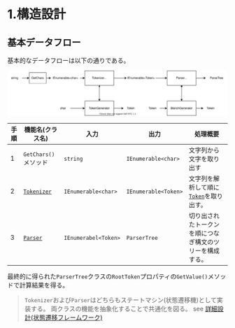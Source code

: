 # 1.構造設計

## 基本データフロー

基本的なデータフローは以下の通りである。

![基本データフロー](./img/BasicDataFlow.drawio.svg)

| 手順 | 機能名(クラス名)                  | 入力                 | 出力                 | 処理概要                                                  |
| ---- | --------------------------------- | -------------------- | -------------------- | --------------------------------------------------------- |
| 1    | `GetChars()`メソッド              | `string`             | `IEnumerable<char>`  | 文字列から文字を取り出す                                  |
| 2    | [`Tokenizer`](02.02.Tokenizer.md) | `IEnumerable<char>`  | `IEnumerable<Token>` | 文字列を解析して順に[`Token`](02.01.Token.md)を取り出す。 |
| 3    | [`Parser`](02.03.Parser.md)       | `IEnumerabel<Token>` | `ParserTree`         | 切り出されたトークンを順につなぎ構文のツリーを構成する。  |

最終的に得られた`ParserTree`クラスの`RootToken`プロパティの`GetValue()`メソッドで計算結果を得る。

> `Tokenizer`および`Parser`はどちらもステートマシン(状態遷移機)として実装する。
> 両クラスの機能を抽象化することで共通化を図る。 see [詳細設計(状態遷移フレームワーク)](02.05.StateMachineFramework.md)